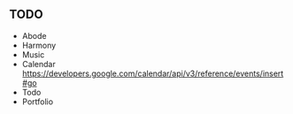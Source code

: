 ## TODO
  * Abode
  * Harmony
  * Music
  * Calendar https://developers.google.com/calendar/api/v3/reference/events/insert#go
  * Todo
  * Portfolio
